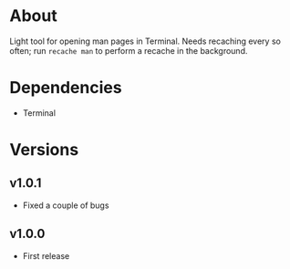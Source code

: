 # About

Light tool for opening man pages in Terminal. Needs recaching every so often; run `recache man` to perform a recache in the background.

# Dependencies

- Terminal

# Versions

## v1.0.1

- Fixed a couple of bugs

## v1.0.0

- First release
